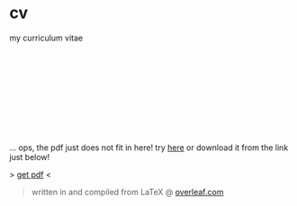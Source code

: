 # cv

my curriculum vitae

<object data="https://kappann.eu/cv/cv.pdf" type="application/pdf" width="700px" height="700px">
    <embed src="https://kappann.eu/cv/cv.pdf">
        <p>... ops, the pdf just does not fit in here! try <a href="https://kappann.eu/cv">here</a> or download it from the link just below!</p>
    </embed>
</object>

\> [get pdf](https://github.com/kappanneo/cv/releases/latest/download/cv.pdf) \<

> written in and compiled from LaTeX @ [overleaf.com](https://www.overleaf.com/)
